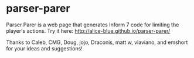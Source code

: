 # parser-parer
Parser Parer is a web page that generates Inform 7 code for limiting the
player's actions. Try it here: http://alice-blue.github.io/parser-parer/ 

Thanks to Caleb, CMG, Doug, jojo, Draconis, matt w, vlaviano, and emshort for
your ideas and suggestions!